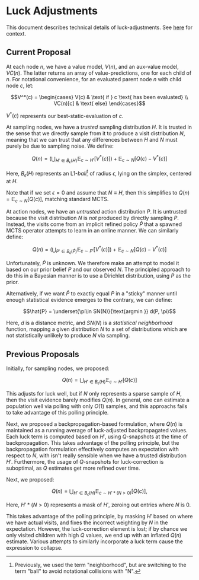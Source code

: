 # Luck Adjustments

This document describes technical details of luck-adjustments. See [here](Nash-ISMCTS.md) for context.

## Current Proposal

At each node $n$, we have a value model, $V(n)$, and an aux-value model, $VC(n)$. The latter returns
an array of value-predictions, one for each child of $n$. For notational convenience, for an evaluated parent node $n$ with child node $c$, let:

```math
V^*(c) = \begin{cases}
V(c) & \text{ if } c \text{ has been evaluated} \\
VC(n)[c] & \text{ else}
\end{cases}
```

$V^*(c)$ represents our best-static-evaluation of $c$.

At sampling nodes, we have a _trusted_ sampling distribution $H$. It is trusted in the sense that we directly sample from it to
produce a visit distribution $N$, meaning that we can trust that any differences between $H$ and $N$ must purely be
due to sampling noise. We define:
```math
Q(n) = \bigg(\bigcup_{H' \in B_\epsilon(H)} \mathbb{E}_{c \sim H'} [V^*(c)]\bigg) + \mathbb{E}_{c \sim N}[Q(c) - V^*(c)]
```
Here, $B_\epsilon(H)$ represents an L1-_ball_[^1] of radius $\epsilon$, lying on the simplex, centered at $H$.

Note that if we set $\epsilon = 0$ and assume that $N \equiv H$, then this simplifies to $Q(n) = \mathbb{E}_{c \sim N}[Q(c)]$,
matching standard MCTS.

At action nodes, we have an _untrusted_ action distribution $P$. It is untrusted because the visit distribution $N$
is _not_ produced by directly sampling $P$. Instead, the visits come from an implicit refined policy $\hat{P}$ that
a spawned MCTS operator attempts to learn in an online manner. We can similarly define:
```math
Q(n) = \bigg(\bigcup_{P' \in B_\epsilon(\hat{P})} \mathbb{E}_{c \sim P'} [V^*(c)]\bigg) + \mathbb{E}_{c \sim N}[Q(c) - V^*(c)]
```

Unfortunately, $\hat{P}$ is unknown. We therefore make an attempt to model it based on our prior belief $P$
and our observed $N$. The principled approach to do this in a Bayesian manner is to use a Dirichlet distribution,
using $P$ as the prior.

Alternatively, if we want $\hat{P}$ to exactly equal $P$ in a "sticky" manner until enough statistical evidence
emerges to the contrary, we can define:

```math
\hat{P} = \underset{\pi\in SN(N)}{\text{argmin }} d(P, \pi)
```
Here, $d$ is a distance metric, and $SN(N)$ is a _statistical neighborhood_ function, mapping a given distribution $N$ to a set of
distributions which are not statistically unlikely to produce $N$ via sampling.

## Previous Proposals

Initially, for sampling nodes, we proposed:
```math
Q(n) = \bigcup_{H' \in B_\epsilon(H)} \mathbb{E}_{c \sim H'} [Q(c)]
```

This adjusts for luck well, but if $N$ only represents a sparse sample of $H$, then the visit evidence
barely modifies $Q(n)$. In general, one can estimate a population well via polling with only $O(1)$ samples,
and this approachs fails to take advantage of this polling principle.

Next, we proposed a backpropagation-based formulation, where $Q(n)$ is maintained as a running
average of luck-adjusted backpropagated values. Each luck term is computed based on $H'$,
using $Q$-snapshots at the time of backpropagation.
This takes advantage of the polling principle, but the backpropagation formulation effectively
computes an expectation with respect to $N$, with isn't really sensible when we have a
trusted distribution $H'$. Furthermore, the usage of $Q$-snapshots for
luck-correction is suboptimal, as $Q$ estimates get more refined over time.

Next, we proposed:
```math
Q(n) = \bigcup_{H' \in B_\epsilon(H)} \mathbb{E}_{c \sim H' * (N > 0)} [Q(c)],
```
Here, $H' * (N > 0)$ represents a mask of $H'$, zeroing out entries where $N$ is 0.

This takes advantage of the polling principle, by masking $H'$ based on where we have actual visits, and
fixes the incorrect weighting by $N$ in the expectation. However, the luck-correction element is lost;
if by chance we only visited children with high $Q$ values, we end up with an inflated $Q(n)$ estimate.
Various attempts to similarly incorporate a luck term cause the expression to collapse.

[^1]: Previously, we used the term "neighborhood", but are switching to the term "ball" to avoid notational collisions with "N".
